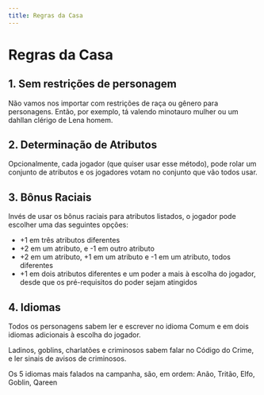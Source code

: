 ```yaml
---
title: Regras da Casa
---
```


# Regras da Casa

## 1. Sem restrições de personagem

Não vamos nos importar com restrições de raça ou gênero para personagens. Então, por exemplo, tá valendo minotauro mulher ou um dahllan clérigo de Lena homem.

## 2. Determinação de Atributos

Opcionalmente, cada jogador (que quiser usar esse método), pode rolar um conjunto de atributos e os jogadores votam no conjunto que vão todos usar.

## 3. Bônus Raciais

Invés de usar os bônus raciais para atributos listados, o jogador pode escolher uma das seguintes opções:

- +1 em três atributos diferentes
- +2 em um atributo, e -1 em outro atributo
- +2 em um atributo, +1 em um atributo e -1 em um atributo, todos diferentes
- +1 em dois atributos diferentes e um poder a mais à escolha do jogador, desde que os pré-requisitos do poder sejam atingidos

## 4. Idiomas

Todos os personagens sabem ler e escrever no idioma Comum e em dois idiomas adicionais à escolha do jogador.

Ladinos, goblins, charlatões e criminosos sabem falar no Código do Crime, e ler sinais de avisos de criminosos.

Os 5 idiomas mais falados na campanha, são, em ordem: Anão, Tritão, Elfo, Goblin, Qareen